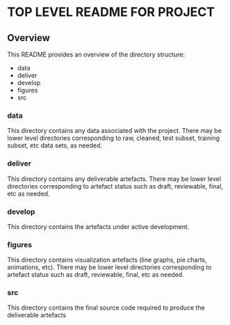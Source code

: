 # TOP LEVEL README FOR PROJECT #

## Overview  ##
This README provides an overview of the directory structure:

- data
- deliver
- develop 
- figures
- src

### data ###
This directory contains any data associated with the project.  There may be lower level directories
corresponding to raw, cleaned, test subset, training subset, etc data sets, as needed.

### deliver ###
This directory contains any deliverable artefacts. There may be lower level directories
corresponding to artefact status such as draft, reviewable, final, etc  as needed.

### develop ###
This directory contains the artefacts under active development.

### figures ###
This directory contains visualization artefacts (line graphs, pie charts, animations, etc).
There may be lower level directories
corresponding to artefact status such as draft, reviewable, final, etc  as needed.

### src ###
This directory contains the final source code required to produce the deliverable artefacts